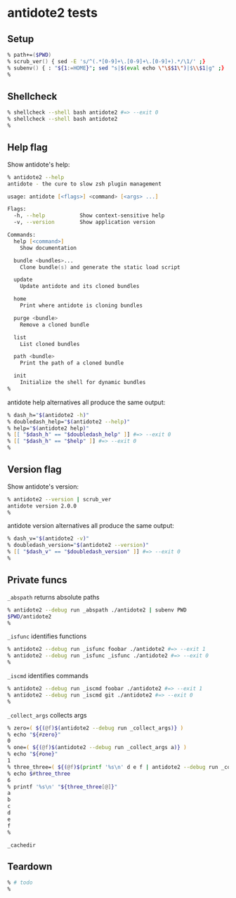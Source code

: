 # antidote2 tests

## Setup

```zsh
% path+=($PWD)
% scrub_ver() { sed -E 's/^(.*[0-9]+\.[0-9]+\.[0-9]+).*/\1/' ;}
% subenv() { : "${1:=HOME}"; sed "s|$(eval echo \"\$$1\")|$\\$1|g" ;}
%
```

## Shellcheck

```zsh
% shellcheck --shell bash antidote2 #=> --exit 0
% shellcheck --shell bash antidote2
%
```

## Help flag

Show antidote's help:

```zsh
% antidote2 --help
antidote - the cure to slow zsh plugin management

usage: antidote [<flags>] <command> [<args> ...]

Flags:
  -h, --help           Show context-sensitive help
  -v, --version        Show application version

Commands:
  help [<command>]
    Show documentation

  bundle <bundles>...
    Clone bundle(s) and generate the static load script

  update
    Update antidote and its cloned bundles

  home
    Print where antidote is cloning bundles

  purge <bundle>
    Remove a cloned bundle

  list
    List cloned bundles

  path <bundle>
    Print the path of a cloned bundle

  init
    Initialize the shell for dynamic bundles
%
```

antidote help alternatives all produce the same output:

```zsh
% dash_h="$(antidote2 -h)"
% doubledash_help="$(antidote2 --help)"
% help="$(antidote2 help)"
% [[ "$dash_h" == "$doubledash_help" ]] #=> --exit 0
% [[ "$dash_h" == "$help" ]] #=> --exit 0
%
```

## Version flag

Show antidote's version:

```zsh
% antidote2 --version | scrub_ver
antidote version 2.0.0
%
```

antidote version alternatives all produce the same output:

```zsh
% dash_v="$(antidote2 -v)"
% doubledash_version="$(antidote2 --version)"
% [[ "$dash_v" == "$doubledash_version" ]] #=> --exit 0
%
```

## Private funcs

`_abspath` returns absolute paths

```zsh
% antidote2 --debug run _abspath ./antidote2 | subenv PWD
$PWD/antidote2
%
```

`_isfunc` identifies functions

```zsh
% antidote2 --debug run _isfunc foobar ./antidote2 #=> --exit 1
% antidote2 --debug run _isfunc _isfunc ./antidote2 #=> --exit 0
%
```

`_iscmd` identifies commands

```zsh
% antidote2 --debug run _iscmd foobar ./antidote2 #=> --exit 1
% antidote2 --debug run _iscmd git ./antidote2 #=> --exit 0
%
```

`_collect_args` collects args
```zsh
% zero=( ${(@f)$(antidote2 --debug run _collect_args)} )
% echo "${#zero}"
0
% one=( ${(@f)$(antidote2 --debug run _collect_args a)} )
% echo "${#one}"
1
% three_three=( ${(@f)$(printf '%s\n' d e f | antidote2 --debug run _collect_args a b c)} )
% echo $#three_three
6
% printf '%s\n' "${three_three[@]}"
a
b
c
d
e
f
%
```

`_cachedir`

## Teardown

```zsh
% # todo
%
```
